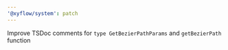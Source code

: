 ```yaml
---
'@xyflow/system': patch
---
```


Improve TSDoc comments for `type GetBezierPathParams` and `getBezierPath` function
